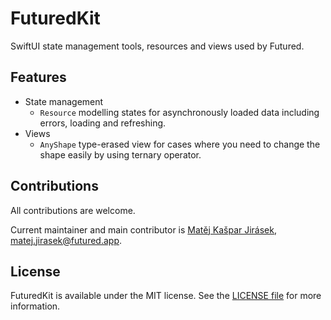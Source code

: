 # FuturedKit

SwiftUI state management tools, resources and views used by Futured.

## Features

- State management
  - `Resource` modelling states for asynchronously loaded data
    including errors, loading and refreshing.
- Views
  - `AnyShape` type-erased view for cases where you need to change the shape
    easily by using ternary operator.

## Contributions

All contributions are welcome.

Current maintainer and main contributor is [Matěj Kašpar Jirásek](https://github.com/mkj-is), <matej.jirasek@futured.app>.

## License

FuturedKit is available under the MIT license. See the [LICENSE file](LICENSE) for more information.
